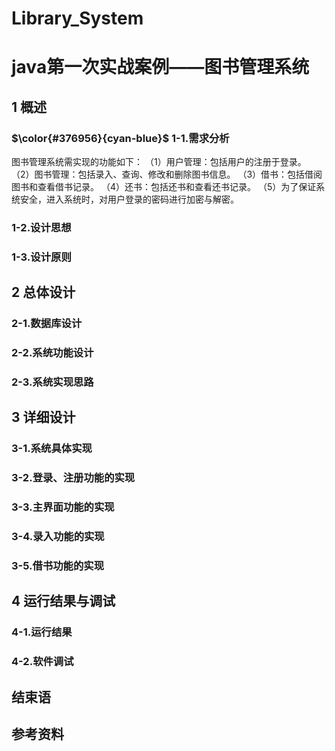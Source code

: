 # Library_System
# java第一次实战案例——图书管理系统

## 1 概述
### $\color{#376956}{cyan-blue}$ 1-1.需求分析
 图书管理系统需实现的功能如下：
（1）用户管理：包括用户的注册于登录。
（2）图书管理：包括录入、查询、修改和删除图书信息。
（3）借书：包括借阅图书和查看借书记录。
（4）还书：包括还书和查看还书记录。
（5）为了保证系统安全，进入系统时，对用户登录的密码进行加密与解密。
### 1-2.设计思想
### 1-3.设计原则

## 2 总体设计
### 2-1.数据库设计
### 2-2.系统功能设计
### 2-3.系统实现思路

## 3 详细设计
### 3-1.系统具体实现
### 3-2.登录、注册功能的实现
### 3-3.主界面功能的实现
### 3-4.录入功能的实现
### 3-5.借书功能的实现

## 4 运行结果与调试
### 4-1.运行结果
### 4-2.软件调试

## 结束语

## 参考资料
